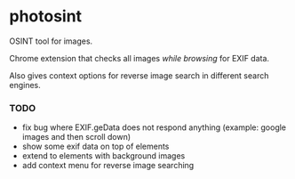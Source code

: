 # photosint

OSINT tool for images.

Chrome extension that checks all images _while browsing_ for EXIF data.

Also gives context options for reverse image search in different search engines.

### TODO

- fix bug where EXIF.geData does not respond anything (example: google images and then scroll down)
- show some exif data on top of elements
- extend to elements with background images
- add context menu for reverse image searching
